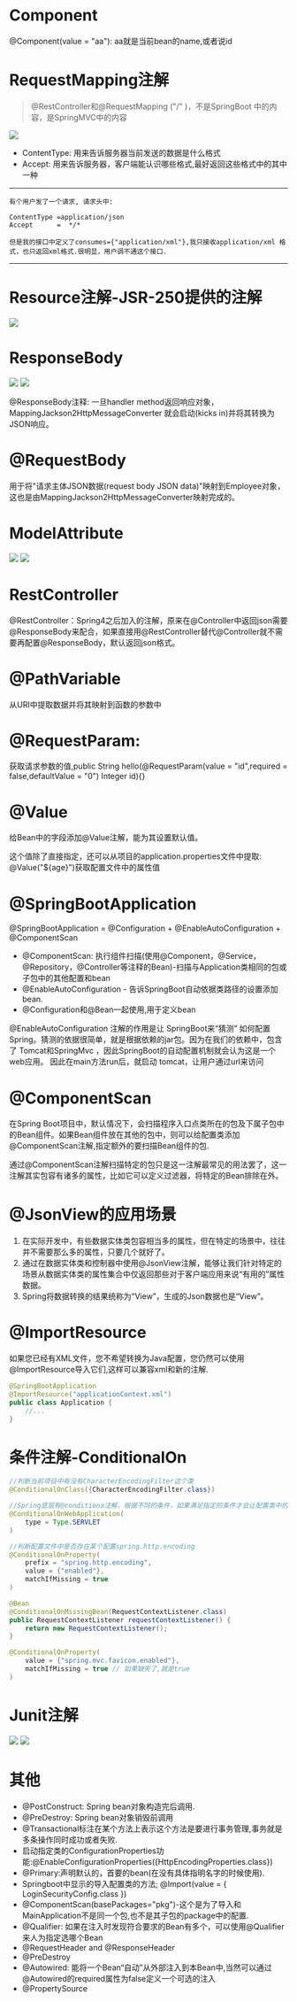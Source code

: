 # Component

@Component(value = "aa"): aa就是当前bean的name,或者说id

# RequestMapping注解

>@RestController和@RequestMapping ("/" )，不是SpringBoot 中的内容，是SpringMVC中的内容

![](pics/RequestMapping注解.png)

- ContentType: 用来告诉服务器当前发送的数据是什么格式 
- Accept: 用来告诉服务器，客户端能认识哪些格式,最好返回这些格式中的其中一种 

---
    有个用户发了一个请求, 请求头中:
    
    ContentType =application/json 
    Accept      =  */*  
    
    但是我的接口中定义了consumes={"application/xml"},我只接收application/xml 格式，也只返回xml格式.很明显，用户调不通这个接口.
---

# Resource注解-JSR-250提供的注解

![](pics/Resource注解.png)

# ResponseBody

![](pics/ResponseBody01.png)
![](pics/ResponseBody02.png)

@ResponseBody注释: 一旦handler method返回响应对象，MappingJackson2HttpMessageConverter
就会启动(kicks in)并将其转换为JSON响应。

# @RequestBody

用于将"请求主体JSON数据(request body JSON data)"映射到Employee对象，这也是由MappingJackson2HttpMessageConverter映射完成的。

# ModelAttribute

![](pics/ModelAttribute01.png)
![](pics/ModelAttribute02.png)

# RestController

@RestController：Spring4之后加入的注解，原来在@Controller中返回json需要@ResponseBody来配合，如果直接用@RestController替代@Controller就不需要再配置@ResponseBody，默认返回json格式。

# @PathVariable

从URI中提取数据并将其映射到函数的参数中

# @RequestParam:

获取请求参数的值,public String hello(@RequestParam(value = "id",required = false,defaultValue = "0") Integer id){}

# @Value

给Bean中的字段添加@Value注解，能为其设置默认值。

这个值除了直接指定，还可以从项目的application.properties文件中提取: @Value("${age}")获取配置文件中的属性值

# @SpringBootApplication

@SpringBootApplication = @Configuration + @EnableAutoConfiguration + @ComponentScan

- @ComponentScan: 执行组件扫描(使用@Component，@Service，@Repository，@Controller等注释的Bean)-扫描与Application类相同的包或子包中的其他配置和bean
- @EnableAutoConfiguration  - 告诉SpringBoot自动依据类路径的设置添加bean.
- @Configuration和@Bean一起使用,用于定义bean

@EnableAutoConfiguration 注解的作用是让 SpringBoot来“猜测” 如何配置 Spring。猜测的依据很简单，就是根据依赖的jar包。因为在我们的依赖中，包含了 Tomcat和SpringMvc ，因此SpringBoot的自动配置机制就会认为这是一个web应用。
因此在main方法run后，就启动 tomcat，让用户通过url来访问

# @ComponentScan

在Spring Boot项目中，默认情况下，会扫描程序入口点类所在的包及下属子包中的Bean组件。如果Bean组件放在其他的包中，则可以给配置类添加@ComponentScan注解,指定额外的要扫描Bean组件的包.

通过@ComponentScan注解扫描特定的包只是这一注解最常见的用法罢了，这一注解其实包容有诸多的属性，比如它可以定义过滤器，将特定的Bean排除在外。

# @JsonView的应用场景

1. 在实际开发中，有些数据实体类包容相当多的属性，但在特定的场景中，往往并不需要那么多的属性，只要几个就好了。
2. 通过在数据实体类和控制器中使用@JsonView注解，能够让我们针对特定的场景从数据实体类的属性集合中仅返回那些对于客户端应用来说“有用的”属性数据。
3. Spring将数据转换的结果统称为“View”，生成的Json数据也是“View”。

# @ImportResource

如果您已经有XML文件，您不希望转换为Java配置，您仍然可以使用@ImportResource导入它们,这样可以兼容xml和新的注解.

```java
@SpringBootApplication
@ImportResource("applicationContext.xml")
public class Application {
    //...
}    
```

# 条件注解-ConditionalOn

```java
//判断当前项目中有没有CharacterEncodingFilter这个类
@ConditionalOnClass({CharacterEncodingFilter.class})

//Spring底层有@conditiona注解，根据不同的条件，如果满足指定的条件才会让配置类中的配置就会生效，判断当前应用是否为web应用。
@ConditionalOnWebApplication(
    type = Type.SERVLET
)

//判断配置文件中是否存在某个配置spring.http.encoding
@ConditionalOnProperty(
    prefix = "spring.http.encoding",
    value = {"enabled"},
    matchIfMissing = true
)

@Bean
@ConditionalOnMissingBean(RequestContextListener.class)
public RequestContextListener requestContextListener() {
    return new RequestContextListener();
}

@ConditionalOnProperty(
    value = {"spring.mvc.favicon.enabled"},
    matchIfMissing = true // 如果缺失了,就是true
)
```

# Junit注解

![](pics/JUnit注解.png)
![](pics/常用断言方法.png)

# 其他

- @PostConstruct: Spring bean对象构造完后调用.
- @PreDestroy: Spring bean对象销毁前调用
- @Transactional标注在某个方法上表示这个方法是要进行事务管理,事务就是多条操作同时成功或者失败.
- 启动指定类的ConfigurationProperties功能:@EnableConfigurationProperties({HttpEncodingProperties.class})
- @Primary:声明默认的，首要的bean(在没有具体指明名字的时候使用).
- Springboot中显示的导入配置类的方法; @Import(value = { LoginSecurityConfig.class })
- @ComponentScan(basePackages="pkg")-这个是为了导入和MainApplication不是同一个包,也不是其子包的package中的配置.
- @Qualifier: 如果在注入时发现符合要求的Bean有多个，可以使用@Qualifier来人为指定选哪个Bean
- @RequestHeader and @ResponseHeader
- @PreDestroy
- @Autowired: 能将一个Bean“自动”从外部注入到本Bean中,当然可以通过@Autowired的required属性为false定义一个可选的注入
- @PropertySource

